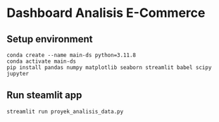 # Dashboard Analisis E-Commerce

## Setup environment
```
conda create --name main-ds python=3.11.8
conda activate main-ds
pip install pandas numpy matplotlib seaborn streamlit babel scipy jupyter 
```

## Run steamlit app
```
streamlit run proyek_analisis_data.py
```


